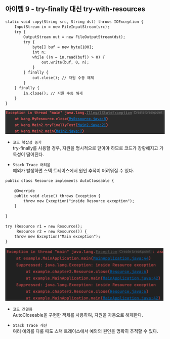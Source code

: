 ## 아이템 9 - try-finally 대신 try-with-resources

```
static void copy(String src, String dst) throws IOException {
    InputStream in = new FileInputStream(src);
    try {
        OutputStream out = new FileOutputStream(dst);
        try {
            byte[] buf = new byte[100];
            int n;
            while ((n = in.read(buf)) > 0) {
                out.write(buf, 0, n);
            }
        } finally {
            out.close(); // 자원 수동 해제
        }
    } finally {
        in.close(); // 자원 수동 해제
    }
}
```

![img.png](img.png)

-   `코드 복잡성 증가`  
    try-finally를 사용할 경우, 자원을 명시적으로 닫아야 하므로 코드가 장황해지고 가독성이 떨어진다.

-   `Stack Trace 어려움`  
    예외가 발생하면 스택 트레이스에서 원인 추적이 어려워질 수 있다.

```
public class Resource implements AutoCloseable {
    
    @Override
    public void close() throws Exception {
        throw new Exception("inside Resource exception");
    }
    
}

try (Resource r1 = new Resource(); 
	 Resource r2 = new Resource()) {
    throw new Exception("Main exception");
}
```

![img_1.png](img_1.png)

-   `코드 간결화`  
    AutoCloseable을 구현한 객체를 사용하여, 자원을 자동으로 해제한다.

-   `Stack Trace 개선`    
    여러 예외를 다룰 때도 스택 트레이스에서 예외의 원인을 명확히 추적할 수 있다.